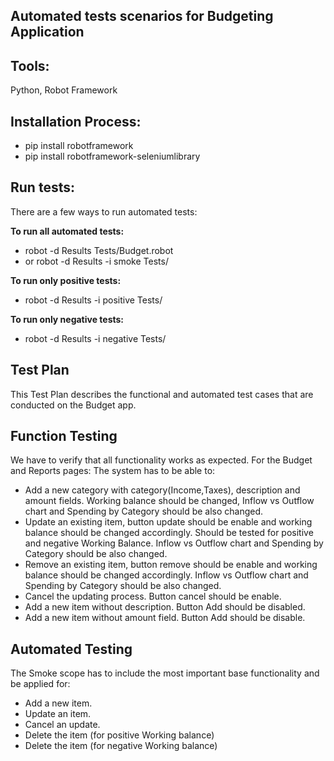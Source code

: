 ## Automated tests scenarios for Budgeting Application

**Tools:**
-
Python, Robot Framework


Installation Process:
-
- pip install robotframework
- pip install robotframework-seleniumlibrary 

**Run tests:**
-

There are a few ways to run automated tests:

**To run all automated tests:** 

- robot -d Results Tests/Budget.robot 
- or robot -d Results -i smoke Tests/ 

**To run only positive tests:**
- robot -d Results -i positive Tests/ 

**To run only negative tests:**
- robot -d Results -i negative Tests/ 


## Test Plan

This Test Plan describes the functional and automated test cases that are conducted on the Budget app.

**Function Testing**
-
We have to verify that all functionality works as expected. 
For the Budget and Reports pages: The system has to be able to:

- Add a new category with category(Income,Taxes), description and amount fields. Working balance should be changed, 
Inflow vs Outflow chart and Spending by Category should be also changed.
- Update an existing item, button update should be enable and working balance should be changed accordingly. 
Should be tested for positive and negative Working Balance. Inflow vs Outflow chart and Spending by Category should be 
also changed.
- Remove an existing item, button remove should be enable and working balance should be changed accordingly. 
Inflow vs Outflow chart and Spending by Category should be also changed.
- Cancel the updating process. Button cancel should be enable.
- Add a new item without description. Button Add should be disabled.
- Add a new item without amount field. Button Add should be disable.

**Automated Testing**
-
The Smoke scope has to include the most important base functionality and be applied for:

- Add a new item.
- Update an item.
- Cancel an update.
- Delete the item (for positive Working balance)
- Delete the item (for negative Working balance)